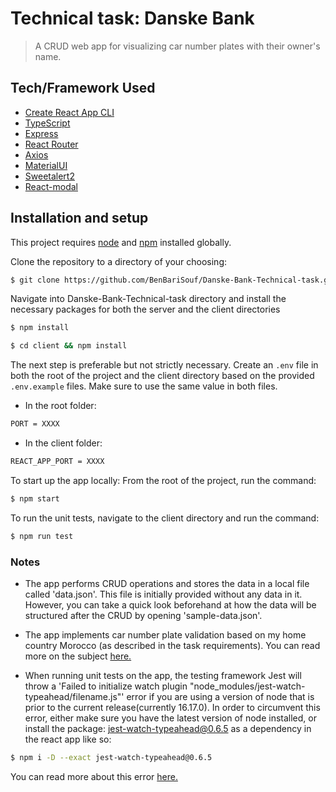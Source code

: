 # Technical task: Danske Bank

> A CRUD web app for visualizing car number plates with their owner's name.

## Tech/Framework Used

- [Create React App CLI](https://github.com/facebook/create-react-app)
- [TypeScript](https://www.typescriptlang.org/)
- [Express](https://expressjs.com/)
- [React Router](https://reactrouter.com/)
- [Axios](https://axios-http.com/)
- [MaterialUI](https://mui.com/)
- [Sweetalert2](https://sweetalert2.github.io/)
- [React-modal](https://github.com/reactjs/react-modal)

## Installation and setup

This project requires [node](http://nodejs.org) and [npm](https://npmjs.com) installed globally.

Clone the repository to a directory of your choosing:

```sh
$ git clone https://github.com/BenBariSouf/Danske-Bank-Technical-task.git
```

Navigate into Danske-Bank-Technical-task directory and install the necessary packages for both the server and the client directories

```sh
$ npm install
```

```sh
$ cd client && npm install
```

The next step is preferable but not strictly necessary.
Create an `.env` file in both the root of the project and the client directory based on the provided `.env.example` files. Make sure to use the same value in both files.

- In the root folder:

```sh
PORT = XXXX
```

- In the client folder:

```sh
REACT_APP_PORT = XXXX
```

To start up the app locally: From the root of the project, run the command:

```sh
$ npm start
```

To run the unit tests, navigate to the client directory and run the command:

```sh
$ npm run test
```

### Notes

- The app performs CRUD operations and stores the data in a local file called 'data.json'. This file is initially provided without any data in it. However, you can take a quick look beforehand at how the data will be structured after the CRUD by opening 'sample-data.json'.

- The app implements car number plate validation based on my home country Morocco (as described in the task requirements). You can read more on the subject [here.](https://en.wikipedia.org/wiki/Vehicle_registration_plates_of_Morocco)

- When running unit tests on the app, the testing framework Jest will throw a 'Failed to initialize watch plugin "node_modules/jest-watch-typeahead/filename.js"' error if you are using a version of node that is prior to the current release(currently 16.17.0). In order to circumvent this error, either make sure you have the latest version of node installed, or install the package: jest-watch-typeahead@0.6.5 as a dependency in the react app like so:

```sh
$ npm i -D --exact jest-watch-typeahead@0.6.5
```

You can read more about this error [here.](https://github.com/facebook/create-react-app/issues/11043)
